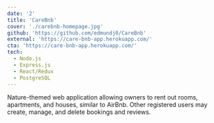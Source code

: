 ```yaml
---
date: '2'
title: 'CareBnb'
cover: './carebnb-homepage.jpg'
github: 'https://github.com/edmundj0/CareBnb'
external: 'https://care-bnb-app.herokuapp.com/'
cta: 'https://care-bnb-app.herokuapp.com/'
tech:
  - Node.js
  - Express.js
  - React/Redux
  - PostgreSQL
---
```


Nature-themed web application allowing owners to rent out rooms, apartments, and houses, similar to AirBnb. Other registered users may create, manage, and delete bookings and reviews.
